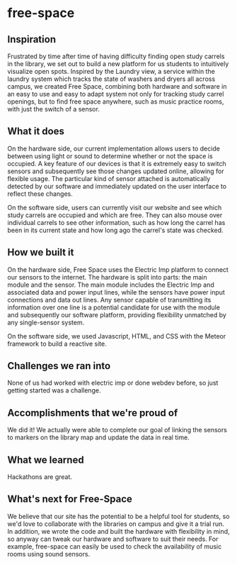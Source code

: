 # free-space

## Inspiration
Frustrated by time after time of having difficulty finding open study carrels in the library, we set out to build a new platform for us students to intuitively visualize open spots. Inspired by the Laundry view, a service within the laundry system which tracks the state of washers and dryers all across campus, we created Free Space, combining both hardware and software in an easy to use and easy to adapt system not only for tracking study carrel openings, but to find free space anywhere, such as music practice rooms, with just the switch of a sensor.

## What it does
On the hardware side, our current implementation allows users to decide between using light or sound to determine whether or not the space is occupied. A key feature of our devices is that it is extremely easy to switch sensors and subsequently see those changes updated online, allowing for flexible usage. The particular kind of sensor attached is automatically detected by our software and immediately updated on the user interface to reflect these changes.

On the software side, users can currently visit our website and see which study carrels are occupied and which are free. They can also mouse over individual carrels to see other information, such as how long the carrel has been in its current state and how long ago the carrel's state was checked.

## How we built it
On the hardware side, Free Space uses the Electric Imp platform to connect our sensors to the internet. The hardware is split into parts: the main module and the sensor. The main module includes the Electric Imp and associated data and power input lines, while the sensors have power input connections and data out lines. Any sensor capable of transmitting its information over one line is a potential candidate for use with the module and subsequently our software platform, providing flexibility unmatched by any single-sensor system.

On the software side, we used Javascript, HTML, and CSS with the Meteor framework to build a reactive site.

## Challenges we ran into
None of us had worked with electric imp or done webdev before, so just getting started was a challenge.

## Accomplishments that we're proud of
We did it! We actually were able to complete our goal of linking the sensors to markers on the library map and update the data in real time.

## What we learned
Hackathons are great.

## What's next for Free-Space
We believe that our site has the potential to be a helpful tool for students, so we'd love to collaborate with the libraries on campus and give it a trial run. In addition, we wrote the code and built the hardware with flexibility in mind, so anyway can tweak our hardware and software to suit their needs. For example, free-space can easily be used to check the availability of music rooms using sound sensors.

